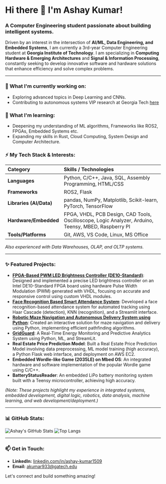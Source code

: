 # Hi there 👋 I'm Ashay Kumar!

### A Computer Engineering student passionate about building intelligent systems.

Driven by an interest in the intersection of **AI/ML, Data Engineering, and Embedded Systems**, I am currently a 3rd-year Computer Engineering student at **Georgia Institute of Technology**. I am specializing in **Computing Hardware & Emerging Architectures** and **Signal & Information Processing**, constantly seeking to develop innovative software and hardware solutions that enhance efficiency and solve complex problems.

---

### 🔭 What I'm currently working on:

*   Exploring advanced topics in Deep Learning and CNNs.
*   Contributing to autonomous systems VIP research at Georgia Tech [here](https://github.com/DMinha/vipteam4/tree/Final)

### 🌱 What I'm learning:

*   Deepening my understanding of ML algorithms, Frameworks like ROS2, FPGAs, Embedded Systems etc.
*   Expanding my skills in Rust, Cloud Computing, System Design and Computer Architecture.

### ⚡ My Tech Stack & Interests:

| Category            | Skills / Technologies                                                                  |
| :------------------ | :------------------------------------------------------------------------------------- |
| **Languages**       | Python, C/C++, Java, SQL, Assembly Programming, HTML/CSS                             |
| **Frameworks**      | ROS2, Flask                                                                          |
| **Libraries (AI/Data)** | pandas, NumPy, Matplotlib, Scikit-learn, PyTorch, TensorFlow                         |
| **Hardware/Embedded**| FPGA, VHDL, PCB Design, CAD Tools, Oscilloscope, Logic Analyzer, Arduino, Teensy, MBED, Raspberry PI |
| **Tools/Platforms** | Git, AWS, VS Code, Linux, MS Office                                                |

*Also experienced with Data Warehouses, OLAP, and OLTP systems.*

---

### ✨ Featured Projects:

*   **[FPGA-Based PWM LED Brightness Controller (DE10-Standard)](https://github.com/Ashay1504/Brightness_LED_Controller)**: Designed and implemented a precise LED brightness controller on an Intel DE10-Standard FPGA board using hardware Pulse Width Modulation (PWM) generated with VHDL, focusing on accurate and responsive control using custom VHDL modules.
*   **[Face Recognition Based Smart Attendance System](https://github.com/Ashay1504/Face_Recognition_Based_Attendance_System)**: Developed a face recognition-based attendance system for automated tracking using Haar Cascade (detection), KNN (recognition), and a Streamlit interface.
*   **[Robotic Maze Navigation and Autonomous Delivery System using Python](https://github.com/Ashay1504/iRobot-Create3-Python-Projects)**: Created an interactive solution for maze navigation and delivery using Python, implementing efficient pathfinding algorithms.
*   **[GridGuard](https://github.com/Ashay1504/GridGuard)**: A Real-Time Energy Monitoring and Predictive Analytics System using Python, ML, and   StreamLit.
*   **Real Estate Price Prediction Model**: Built a Real Estate Price Prediction Model involving data preprocessing, ML model training (high accuracy), a Python Flask web interface, and deployment on AWS EC2.
*  **Embedded Wordle-like Game (2035LE) on Mbed OS**: An integrated hardware and software implementation of the popular Wordle game using C/C++.
*   **BatteryStatusReader**: An embedded LiPo battery monitoring system built with a Teensy microcontroller, achieving high accuracy.

  *(Note: These projects highlight my experience in integrated systems, embedded development, digital logic, robotics, data analysis, machine learning, and web development/deployment.)*

---

### 📊 GitHub Stats:

![Ashay's GitHub Stats](https://github-readme-stats.vercel.app/api?username=Ashay1504&show_icons=true&theme=radical)
![Top Langs](https://github-readme-stats.vercel.app/api/top-langs/?username=Ashay1504&layout=compact&theme=radical)

---

### 📫 Get in Touch:

*   **LinkedIn:** [linkedin.com/in/ashay-kumar1509](https://www.linkedin.com/in/ashay-kumar1509)
*   **Email:** [akumar933@gatech.edu](mailto:akumar933@gatech.edu)

Let's connect and build something amazing!
